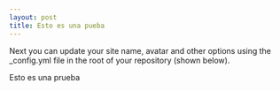 ```yaml
---
layout: post
title: Esto es una pueba
---
```


Next you can update your site name, avatar and other options using the _config.yml file in the root of your repository (shown below).

Esto es una prueba

